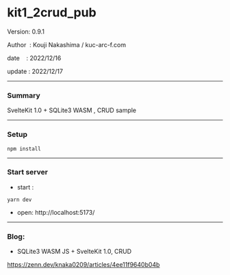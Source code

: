 ﻿# kit1_2crud_pub

 Version: 0.9.1

 Author  : Kouji Nakashima / kuc-arc-f.com

 date    : 2022/12/16

 update  : 2022/12/17
 
***
### Summary

SvelteKit 1.0 + SQLite3 WASM , CRUD sample

***
### Setup

```
npm install
```

***
### Start server
* start :

```
yarn dev
```

* open: http://localhost:5173/

***
### Blog:

* SQLite3 WASM JS + SvelteKit 1.0, CRUD 

https://zenn.dev/knaka0209/articles/4ee11f9640b04b
